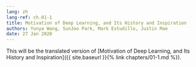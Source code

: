 ```yaml
---
lang: zh
lang-ref: ch.01-1
title: Motivation of Deep Learning, and Its History and Inspiration
authors: Yunya Wang, SunJoo Park, Mark Estudillo, Justin Mae
date: 27 Jan 2020
---
```


This will be the translated version of [Motivation of Deep Learning, and Its History and Inspiration]({{ site.baseurl }}{% link chapters/01-1.md %}).
